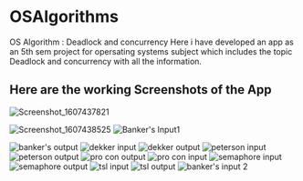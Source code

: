 # OSAlgorithms

OS Algorithm : Deadlock and concurrency 
Here i have developed an app as an 5th sem project for opersating systems subject which includes the topic Deadlock and concurrency with all the information.

## Here are the working Screenshots of the App
![Screenshot_1607437821](https://user-images.githubusercontent.com/78248369/115674489-52bedb80-a36b-11eb-9baa-581089424f33.png)

![Screenshot_1607438525](https://user-images.githubusercontent.com/78248369/115674531-5e120700-a36b-11eb-95f8-96416603d692.png)
![Banker's Input1](https://user-images.githubusercontent.com/78248369/115674596-71bd6d80-a36b-11eb-89ce-105596cac3de.png)

![banker's output](https://user-images.githubusercontent.com/78248369/115674600-73873100-a36b-11eb-96cc-ccf7450bae98.png)
![dekker input](https://user-images.githubusercontent.com/78248369/115674608-741fc780-a36b-11eb-8fc5-d062f3abd1ec.png)
![dekker output](https://user-images.githubusercontent.com/78248369/115674611-74b85e00-a36b-11eb-9a60-f7b6ca116bf2.png)
![peterson input](https://user-images.githubusercontent.com/78248369/115674613-75e98b00-a36b-11eb-9132-8969cd572fb9.png)
![peterson output](https://user-images.githubusercontent.com/78248369/115674614-75e98b00-a36b-11eb-8840-24a81bf33427.png)
![pro con output](https://user-images.githubusercontent.com/78248369/115674616-76822180-a36b-11eb-8703-1bb6f08a5a9d.png)
![pro  con input](https://user-images.githubusercontent.com/78248369/115674617-771ab800-a36b-11eb-9543-1f2b917aeab0.png)
![semaphore input](https://user-images.githubusercontent.com/78248369/115674619-771ab800-a36b-11eb-8163-0628f33dd47f.png)
![semaphore output](https://user-images.githubusercontent.com/78248369/115674621-77b34e80-a36b-11eb-88a8-8744b15218b0.png)
![tsl input](https://user-images.githubusercontent.com/78248369/115674624-784be500-a36b-11eb-9473-13905041bb46.png)
![tsl output](https://user-images.githubusercontent.com/78248369/115674625-784be500-a36b-11eb-90e0-67dcf91a1fd4.png)
![banker's input 2](https://user-images.githubusercontent.com/78248369/115674421-40dd3880-a36b-11eb-9b96-3728ed6aa971.png)

